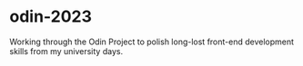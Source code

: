 # odin-2023

Working through the Odin Project to polish long-lost front-end development skills from my university days. 